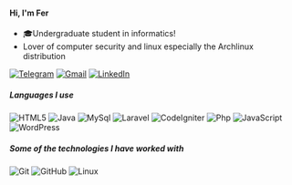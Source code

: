  #### Hi, I'm Fer
  
- 🎓Undergraduate student in informatics!
- Lover of computer security and linux especially the Archlinux distribution

[![Telegram](https://img.shields.io/badge/-TELEGRAM-2CA5E0?style=for-the-badge&logo=telegram&logoColor=white)](https://t.me/fc_33)
[![Gmail](https://img.shields.io/badge/-GMAIL-D14836?style=for-the-badge&logo=gmail&logoColor=white)](mailto:fercassera@gmail.com)
[![LinkedIn](https://img.shields.io/badge/-LINKEDIN-0077B5?style=for-the-badge&logo=linkedin&logoColor=white)](https://www.linkedin.com/in/fernando-cassera-5202bb191)

##### Languages I use


![HTML5](https://img.shields.io/badge/-HTML5-000000?style=flat&logo=html5)
![Java](https://img.shields.io/badge/-Java-000000?style=flat&logo=java)
![MySql](https://img.shields.io/badge/-Mysql-000000?style=flat&logo=mysql)
![Laravel](https://img.shields.io/badge/-Laravel-000000?style=flat&logo=laravel)
![CodeIgniter](https://img.shields.io/badge/-Codeigniter-000000?style=flat&logo=codeigniter)
![Php](https://img.shields.io/badge/-PHP-000000?style=flat&logo=php)
![JavaScript](https://img.shields.io/badge/-JavaScript-000000?style=flat&logo=javascript)
![WordPress](https://img.shields.io/badge/-WordPress-000000?style=flat&logo=wordpress)

##### Some of the technologies I have worked with

![Git](https://img.shields.io/badge/-Git-222222?style=flat&logo=git&logoColor=F05032)
![GitHub](https://img.shields.io/badge/-GitHub-222222?style=flat&logo=github&logoColor=181717)
![Linux](https://img.shields.io/badge/-Archlinux-222222?style=flat&logo=archlinux&logoColor=FCC624)


```

